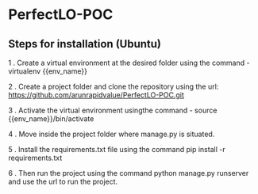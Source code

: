 # PerfectLO-POC


Steps for installation (Ubuntu)
-----------------------------

1 . Create a virtual environment at the desired folder using the command - virtualenv {{env_name}}

2 . Create a project folder and clone the repository using the url: https://github.com/arunrapidvalue/PerfectLO-POC.git

3 . Activate the virtual environment usingthe command - source {{env_name}}/bin/activate

4 . Move inside the project folder where manage.py is situated.

5 . Install the requirements.txt file using the command pip install -r requirements.txt

6 . Then run the project using the command python manage.py runserver and use the url to run the project.

